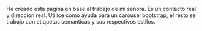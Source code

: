 He creado esta pagina en base al trabajo de mi señora. Es un contacto real y direccion real. Utilice como ayuda para un carousel bootstrap, el resto se trabajo con etiquetas semanticas y sus respectivos estilos.
